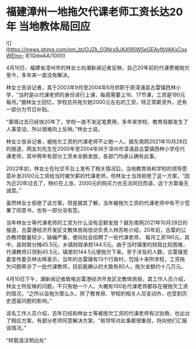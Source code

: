 # 福建漳州一地拖欠代课老师工资长达20年 当地教体局回应

![](https://inews.gtimg.com/om_bt/OJZk_O3Nrx9JAXl95W5eGEAvfbVAKxCoxWEIno-
lE1QdwAA/1000)

4月10日，福建省漳州市的林女士向潮新闻记者反映，自己20年前的代课费被拖欠至今，多年来一直没有解决。

林女士告诉记者，其于2003年9月至2004年6月供职于原漳浦县古雷镇西林小学，“当时是以代课老师的身份进行上课，每周需要上16、17节课，工资是190元每月。”据林女士回忆，学校总共拖欠她2000元左右的工资，除正常薪资外，还有一部分为节日补贴。

“事情过去已经快20年了，学校一直不发这笔费用，多年来学校、教育局都发生了人事变动，所以很难向上反映。”林女士说。

林女士告诉记者，被拖欠工资的代课老师不止她一人。据东南网2021年10月28日的报道，网友刘先生在2000年至2004年间于漳州市漳浦县古雷镇西林小学任代课老师，其中两年有部分工资未全额发放，各部门均承认确有此事。

2022年初，林女士在社交平台上发布了相关情况后，当地教育局和学校的领导愿意补发2000元工资给当时被欠薪的代课老师，但林女士当场拒绝了这一方案，“因为近20年过去了，物价在上涨，2000元的购买力也无法同日而语，这个方案毫无诚意。”

虽然林女士拒绝了该方案，但是据其了解，当年被拖欠工资的代课老师中有不少签署了同意书，也有一部分没有签。

当年林女士等代课老师的工资为什么没有足额发放？据东南网2021年10月28日的报道，古雷港经济开发区文教体旅局信访负责人林苏彬介绍，20年前，古雷的公办教师数量较少，缺编严重，便向社会招聘了一些代课老师，
每月工资190元，其中，县财政分摊45.5元，乡镇财政承担144.5元。由于当时镇里的财政比较困难，代课教师只领到45.5元，镇里的144.5元便拖欠下来。至于涉及的人数，古雷镇党委宣传委员林炎辉表示，当年的古雷镇有13个行政村，包括十来所学校，工资拖欠问题牵涉了一批代课教师，目前能确认的大致有80人，拖欠金额约十几万元。

4月10日下午，潮新闻记者致电古雷港经济开发区文教体旅局，其工作人员介绍，林女士所反映的问题，不只有她一个人，大概有100名代课老师都存在被拖欠工资的情况，“之所以会拖欠那么久，除了教育局、学校的相关人员变动外，也受到历史遗留问题的影响。”

该名工作人员介绍，去年已经和林女士等被拖欠工资的代课老师有过协商，也出台了相应方案，有部分老师同意解决方案，“局领导对此事都很重视，将向他们汇报该情况。”

“转载请注明出处”


